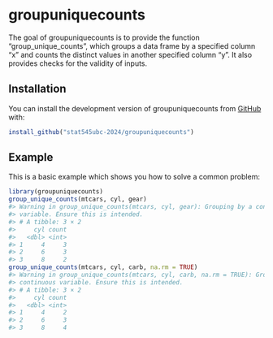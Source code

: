 
<!-- README.md is generated from README.Rmd. Please edit that file -->

# groupuniquecounts

<!-- badges: start -->
<!-- badges: end -->

The goal of groupuniquecounts is to provide the function
“group_unique_counts”, which groups a data frame by a specified column
“x” and counts the distinct values in another specified column “y”. It
also provides checks for the validity of inputs.

## Installation

You can install the development version of groupuniquecounts from
[GitHub](https://github.com/) with:

``` r
install_github("stat545ubc-2024/groupuniquecounts")
```

## Example

This is a basic example which shows you how to solve a common problem:

``` r
library(groupuniquecounts)
group_unique_counts(mtcars, cyl, gear)
#> Warning in group_unique_counts(mtcars, cyl, gear): Grouping by a continuous
#> variable. Ensure this is intended.
#> # A tibble: 3 × 2
#>     cyl count
#>   <dbl> <int>
#> 1     4     3
#> 2     6     3
#> 3     8     2
group_unique_counts(mtcars, cyl, carb, na.rm = TRUE)
#> Warning in group_unique_counts(mtcars, cyl, carb, na.rm = TRUE): Grouping by a
#> continuous variable. Ensure this is intended.
#> # A tibble: 3 × 2
#>     cyl count
#>   <dbl> <int>
#> 1     4     2
#> 2     6     3
#> 3     8     4
```
